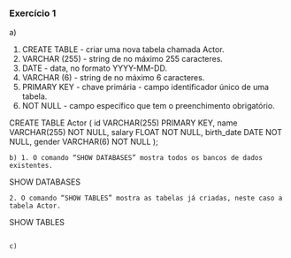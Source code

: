 ### Exercício 1
a)  
1. CREATE TABLE - criar uma nova tabela chamada Actor.
2. VARCHAR (255) - string de no máximo 255 caracteres.
3. DATE - data, no formato YYYY-MM-DD.
4. VARCHAR (6) - string de no máximo 6 caracteres.
5. PRIMARY KEY - chave primária - campo identificador único de uma tabela.
6. NOT NULL - campo específico que tem o preenchimento obrigatório.

CREATE TABLE Actor (
id VARCHAR(255) PRIMARY KEY,
    name VARCHAR(255) NOT NULL,
    salary FLOAT NOT NULL,
    birth_date DATE NOT NULL,
    gender VARCHAR(6) NOT NULL
);
```
b) 1. O comando “SHOW DATABASES” mostra todos os bancos de dados existentes.
```
SHOW DATABASES
```
2. O comando “SHOW TABLES” mostra as tabelas já criadas, neste caso a tabela Actor.
```
SHOW TABLES
```

c) 